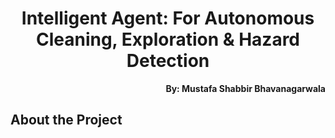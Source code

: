 <h1 align="center">Intelligent Agent: For Autonomous Cleaning, Exploration & Hazard Detection</h1>

<p align="right"><b>By: Mustafa Shabbir Bhavanagarwala</b></p>

## About the Project
<p>
</p>
